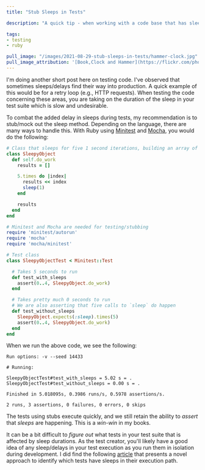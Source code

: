 ```yaml
---
title: "Stub Sleeps in Tests"

description: "A quick tip - when working with a code base that has sleep/delays in it, where you want to stub them out."

tags:
- testing
- ruby

pull_image: "/images/2021-08-29-stub-sleeps-in-tests/hammer-clock.jpg"
pull_image_attribution: '[Book,Clock and Hammer](https://flickr.com/photos/91261194@N06/45404836131 "Book,Clock and Hammer") by [focusonmore.com](https://flickr.com/people/91261194@N06) is licensed under [CC BY](https://creativecommons.org/licenses/by/2.0/)'
---
```


I'm doing another short post here on testing code. I've observed that sometimes sleeps/delays find their way into production. A quick example of this would be for a retry loop (e.g., HTTP requests). When testing the code concerning these areas, you are taking on the duration of the sleep in your test suite which is slow and undesirable.

To combat the added delay in sleeps during tests, my recommendation is to stub/mock out the sleep method. Depending on the language, there are many ways to handle this. With Ruby using [Minitest](https://github.com/seattlerb/minitest) and [Mocha](https://github.com/freerange/mocha), you would do the following:

```ruby
# Class that sleeps for five 1 second iterations, building an array of [0..4]
class SleepyObject
  def self.do_work
    results = []

    5.times do |index|
      results << index
      sleep(1)
    end

    results
  end
end

# Minitest and Mocha are needed for testing/stubbing
require 'minitest/autorun'
require 'mocha'
require 'mocha/minitest'

# Test class
class SleepyObjectTest < Minitest::Test

  # Takes 5 seconds to run
  def test_with_sleeps
    assert(0..4, SleepyObject.do_work)
  end

  # Takes pretty much 0 seconds to run
  # We are also asserting that five calls to `sleep` do happen
  def test_without_sleeps
    SleepyObject.expects(:sleep).times(5)
    assert(0..4, SleepyObject.do_work)
  end
end
```

When we run the above code, we see the following:

```
Run options: -v --seed 14433

# Running:

SleepyObjectTest#test_with_sleeps = 5.02 s = .
SleepyObjectTest#test_without_sleeps = 0.00 s = .

Finished in 5.018095s, 0.3986 runs/s, 0.5978 assertions/s.

2 runs, 3 assertions, 0 failures, 0 errors, 0 skips
```

The tests using stubs execute quickly, and we still retain the ability to _assert_ that _sleeps_ are happening. This is a _win-win_ in my books.

It can be a bit difficult to _figure out_ what tests in your test suite that is affected by sleep durations. As the test creator, you'll likely have a good idea of any sleep/delays in your test execution as you run them in isolation during development. I did find the following [article](https://dev.to/joeyschoblaska/make-your-specs-faster-with-sleep-study-1ff) that presents a novel approach to identify which tests have sleeps in their execution path.
